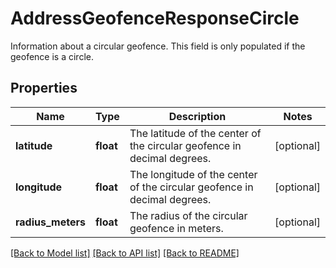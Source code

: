 # AddressGeofenceResponseCircle

Information about a circular geofence. This field is only populated if the geofence is a circle.
## Properties
Name | Type | Description | Notes
------------ | ------------- | ------------- | -------------
**latitude** | **float** | The latitude of the center of the circular geofence in decimal degrees. | [optional] 
**longitude** | **float** | The longitude of the center of the circular geofence in decimal degrees. | [optional] 
**radius_meters** | **float** | The radius of the circular geofence in meters. | [optional] 

[[Back to Model list]](../README.md#documentation-for-models) [[Back to API list]](../README.md#documentation-for-api-endpoints) [[Back to README]](../README.md)


